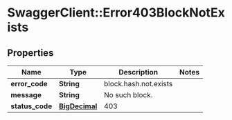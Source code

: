 # SwaggerClient::Error403BlockNotExists

## Properties
Name | Type | Description | Notes
------------ | ------------- | ------------- | -------------
**error_code** | **String** | block.hash.not.exists | 
**message** | **String** | No such block. | 
**status_code** | [**BigDecimal**](BigDecimal.md) | 403 | 

